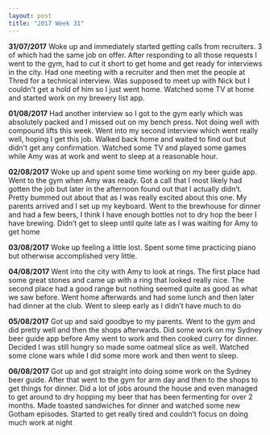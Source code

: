 ```yaml
---
layout: post
title: "2017 Week 31"
---
```


**31/07/2017** Woke up and immediately started getting calls from recruiters. 3 of which had the same job on offer. After responding to all those requests I went to the gym, had to cut it short to get home and get ready for interviews in the city. Had one meeting with a recruiter and then met the people at Thred for a technical interview. Was supposed to meet up with Nick but I couldn't get a hold of him so I just went home. Watched some TV at home and started work on my brewery list app.

**01/08/2017** Had another interview so I got to the gym early which was absolutely packed and I missed out on my bench press. Not doing well with compound lifts this week.  Went into my second interview which went really well, hoping I get this job. Walked back home and waited to find out but didn't get any confirmation. Watched some TV and played some games while Amy was at work and went to sleep at a reasonable hour.

**02/08/2017** Woke up and spent some time working on my beer guide app. Went to the gym when Amy was ready. Got a call that I most likely had gotten the job but later in the afternoon found out that I actually didn’t. Pretty bummed out about that as I was really excited about this one. My parents arrived and I set up my keyboard. Went to the brewhouse for dinner and had a few beers, I think I have enough bottles not to dry hop the beer I have brewing. Didn’t get to sleep until quite late as I was waiting for Amy to get home

**03/08/2017** Woke up feeling a little lost. Spent some time practicing piano but otherwise accomplished very little. 

**04/08/2017** Went into the city with Amy to look at rings. The first place had some great stones and came up with a ring that looked really nice. The second place had a good range but nothing seemed quite as good as what we saw before. Went home afterwards and had some lunch and then later had dinner at the club. Went to sleep early as I didn’t have much to do

**05/08/2017** Got up and said goodbye to my parents. Went to the gym and did pretty well and then the shops afterwards. Did some work on my Sydney beer guide app before Amy went to work and then cooked curry for dinner. Decided I was still hungry so made some oatmeal slice as well. Watched some clone wars while I did some more work and then went to sleep.

**06/08/2017** Got up and got straight into doing some work on the Sydney beer guide. After that went to the gym for arm day and then to the shops to get things for dinner. Did a lot of jobs around the house and even managed to get around to dry hopping my beer that has been fermenting for over 2 months. Made toasted sandwiches for dinner and watched some new Gotham episodes. Started to get really tired and couldn’t focus on doing much work at night